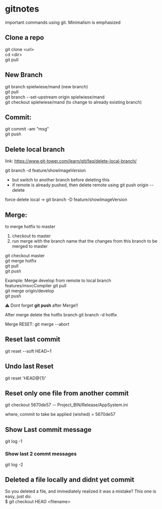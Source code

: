 # gitnotes
important commands using git. Minimalism is emphasized

Clone a repo
------------
git clone \<url\> <br>
cd \<dir\>  <br>
git pull

New Branch
-------------
git branch spielwiese/mand (new branch) <br>
git pull <br>
git branch --set-upstream origin spielwiese/mand <br>
git checkout spielwiese/mand  (to change to already existing branch) <br>

Commit:
---------
git commit -am "msg" <br>
git push <br>

Delete local branch
---------------------
link: https://www.git-tower.com/learn/git/faq/delete-local-branch/

git branch -d feature/showImageVersion
- but switch to another branch before deleting this 
- if remote is already pushed, then delete remote using 
	git push origin --delete <remote-branch-name>

force delete local -> git branch -D feature/showImageVersion

Merge:
----------
to merge hotfix to master
1. checkout to master <br>
2. run merge with the branch name that the changes from this branch to be merged to master <br>

git checkout master <br>
git merge hotfix <br>
git pull <br>
git push <br>

Example: Merge develop from remote to local branch features/msvcCompiler
git pull <br> 
git merge origin/develop <br>
git push <br>

:warning: Dont forget **git push** after Merge!!

After merge delete the hotfix branch
git branch -d hotfix

Merge RESET:
git merge --abort

Reset last commit 
----------------------
git reset --soft HEAD~1

Undo last Reset
---------
git reset 'HEAD@{1}'

Reset only one file from another commit
------------------------------------------
git checkout 5670de57 -- Project_BIN/Release/AppSystem.ini

where,  commit to take be applied (wished) = 5670de57 

## Show Last commit message

git log -1 

### Show last 2 commt messages 

git log -2

Deleted a file locally and didnt yet commit
-------------------------------------------
So you deleted a file, and immediately realized it was a mistake? This one is easy, just do: <br>
$ git checkout HEAD \<filename\>
